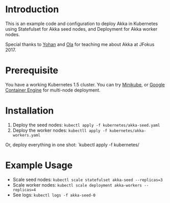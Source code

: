 Introduction
============
This is an example code and configuration to deploy Akka in Kubernetes using Statefulset for Akka seed nodes, and Deployment for Akka worker nodes.

Special thanks to [Yohan](https://twitter.com/apnylle) and [Ola](https://twitter.com/gotoOla) for teaching me about Akka at JFokus 2017.

Prerequisite
============
You have a working Kubernetes 1.5 cluster. You can try [Minikube](https://github.com/kubernetes/minikube), or [Google Container Engine](https://cloud.google.com/container-engine/) for multi-node deployment.

Installation
============
1. Deploy the seed nodes: `kubectl apply -f kubernetes/akka-seed.yaml`
1. Deploy the worker nodes: `kubectll apply -f kubernetes/akka-workers.yaml`

Or, deploy everything in one shot: `kubectl apply -f kubernetes/

Example Usage
=============
* Scale seed nodes: `kubectl scale statefulset akka-seed --replicas=3`
* Scale worker nodes: `kubectl scale deployment akka-workers --replicas=4`
* See logs: `kubectl logs -f akka-seed-0`

